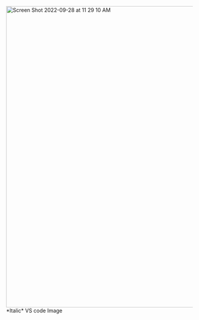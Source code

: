 <img width="812" alt="Screen Shot 2022-09-28 at 11 29 10 AM" src="https://user-images.githubusercontent.com/100493743/192860663-db85598b-29d0-40c3-9a5c-33a7cb7b8155.png">
*Italic* VS code Image
